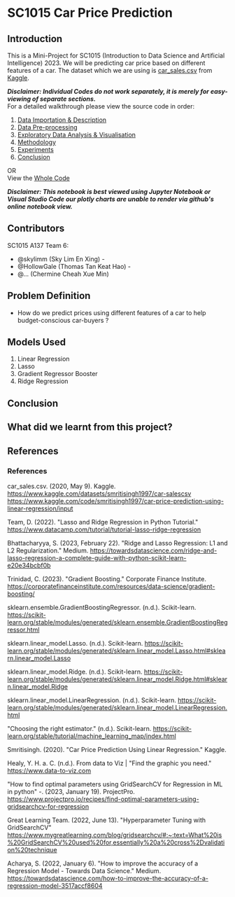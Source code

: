 # SC1015 Car Price Prediction

## Introduction
This is a Mini-Project for SC1015 (Introduction to Data Science and Artificial Intelligence) 2023. We will be predicting car price based on different features of a car. The dataset which we are using is [car_sales.csv](https://www.kaggle.com/datasets/smritisingh1997/car-salescsv?topic=internetDataset) from [Kaggle](https://www.kaggle.com).  <br />

_**Disclaimer: Individual Codes do not work separately, it is merely for easy-viewing of separate sections.**_  <br />
For a detailed walkthrough please view the source code in order: 
1. [Data Importation & Description](https://github.com/skylimm/SC1015-Car-Price-Prediction/blob/main/Data%20Importation%20%26%20Description.ipynb)
2. [Data Pre-processing](https://github.com/skylimm/SC1015-Car-Price-Prediction/blob/main/Data%20Pre-processing.ipynb)
3. [Exploratory Data Analysis & Visualisation](https://github.com/skylimm/SC1015-Car-Price-Prediction/blob/main/Exploratory%20Data%20Analysis%20%26%20Visualization.ipynb)
4. [Methodology](https://github.com/skylimm/SC1015-Car-Price-Prediction/blob/main/Methodology.ipynb)
5. [Experiments](https://github.com/skylimm/SC1015-Car-Price-Prediction/blob/main/Experiments.ipynb)
6. [Conclusion](https://github.com/skylimm/SC1015-Car-Price-Prediction/blob/main/Conclusion.ipynb)

OR<br />
View the [Whole Code](https://github.com/skylimm/SC1015-Car-Price-Prediction/blob/main/Car%20Prediction.ipynb)  <br />


_**Disclaimer: This notebook is best viewed using Jupyter Notebook or Visual Studio Code our plotly charts are unable to render via github's online notebook view.**_


## Contributors
SC1015 A137 Team 6:
- @skylimm (Sky Lim En Xing) - 
- @HollowGale (Thomas Tan Keat Hao) - 
- @... (Chermine Cheah Xue Min)


## Problem Definition
- How do we predict prices using different features of a car to help budget-conscious car-buyers ?

## Models Used
1. Linear Regression
2. Lasso
3. Gradient Regressor Booster
4. Ridge Regression


## Conclusion



## What did we learnt from this project?
## References
### References
car_sales.csv. (2020, May 9). Kaggle. https://www.kaggle.com/datasets/smritisingh1997/car-salescsv
https://www.kaggle.com/code/smritisingh1997/car-price-prediction-using-linear-regression/input

Team, D. (2022). "Lasso and Ridge Regression in Python Tutorial." https://www.datacamp.com/tutorial/tutorial-lasso-ridge-regression

Bhattacharyya, S. (2023, February 22). "Ridge and Lasso Regression: L1 and L2 Regularization." Medium. https://towardsdatascience.com/ridge-and-lasso-regression-a-complete-guide-with-python-scikit-learn-e20e34bcbf0b

Trinidad, C. (2023). "Gradient Boosting." Corporate Finance Institute. https://corporatefinanceinstitute.com/resources/data-science/gradient-boosting/

sklearn.ensemble.GradientBoostingRegressor. (n.d.). Scikit-learn. https://scikit-learn.org/stable/modules/generated/sklearn.ensemble.GradientBoostingRegressor.html

sklearn.linear_model.Lasso. (n.d.). Scikit-learn. https://scikit-learn.org/stable/modules/generated/sklearn.linear_model.Lasso.html#sklearn.linear_model.Lasso

sklearn.linear_model.Ridge. (n.d.). Scikit-learn. https://scikit-learn.org/stable/modules/generated/sklearn.linear_model.Ridge.html#sklearn.linear_model.Ridge

sklearn.linear_model.LinearRegression. (n.d.). Scikit-learn. https://scikit-learn.org/stable/modules/generated/sklearn.linear_model.LinearRegression.html

"Choosing the right estimator." (n.d.). Scikit-learn. https://scikit-learn.org/stable/tutorial/machine_learning_map/index.html

Smritisingh. (2020). "Car Price Prediction Using Linear Regression." Kaggle. 

Healy, Y. H. a. C. (n.d.). From data to Viz | "Find the graphic you need." https://www.data-to-viz.com

"How to find optimal parameters using GridSearchCV for Regression in ML in python" -. (2023, January 19). ProjectPro. https://www.projectpro.io/recipes/find-optimal-parameters-using-gridsearchcv-for-regression

Great Learning Team. (2022, June 13). "Hyperparameter Tuning with GridSearchCV" https://www.mygreatlearning.com/blog/gridsearchcv/#:~:text=What%20is%20GridSearchCV%20used%20for,essentially%20a%20cross%2Dvalidation%20technique

Acharya, S. (2022, January 6). "How to improve the accuracy of a Regression Model - Towards Data Science." Medium. https://towardsdatascience.com/how-to-improve-the-accuracy-of-a-regression-model-3517accf8604
